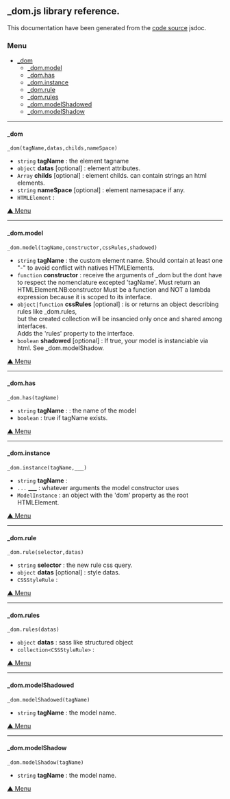 
## **_dom.js** library reference.

This documentation have been generated from the [code source](_dom.master.js) jsdoc.


### <a name='main_menu'></a> Menu


+ [_dom](#tgt__dom)
	+ [_dom.model](#tgt__dom.model)
	+ [_dom.has](#tgt__dom.has)
	+ [_dom.instance](#tgt__dom.instance)
	+ [_dom.rule](#tgt__dom.rule)
	+ [_dom.rules](#tgt__dom.rules)
	+ [_dom.modelShadowed](#tgt__dom.modelShadowed)
	+ [_dom.modelShadow](#tgt__dom.modelShadow)

<hr/>

#### <a name="tgt__dom"></a> _dom


`_dom(tagName,datas,childs,nameSpace)`
+ `string` **tagName** : the element tagname
+ `object` **datas** [optional] : element attributes.
+ `Array` **childs** [optional] : element childs. can contain strings an html elements.
+ `string` **nameSpace** [optional] : element namesapace if any.
+ `HTMLElement` : 

[▲ Menu](#main_menu)

<hr/>

#### <a name="tgt__dom.model"></a> _dom.model


`_dom.model(tagName,constructor,cssRules,shadowed)`
+ `string` **tagName** : the custom element name. Should contain at least one "-" to avoid conflict with natives HTMLElements.
+ `function` **constructor** : receive the arguments of _dom but the dont have to respect the nomenclature excepted 'tagName'. Must return an HTMLElement.NB:constructor Must be a function and NOT a lambda expression because it is scoped to its interface.
+ `object|function` **cssRules** [optional] : is or returns an object describing rules like _dom.rules,<br/>but the created collection will be insancied only once and shared among interfaces.<br/>Adds the 'rules' property to the interface.
+ `boolean` **shadowed** [optional] : If true, your model is instanciable via html. See _dom.modelShadow.

[▲ Menu](#main_menu)

<hr/>

#### <a name="tgt__dom.has"></a> _dom.has


`_dom.has(tagName)`
+ `string` **tagName** : : the name of the model
+ `boolean` : true if tagName exists.

[▲ Menu](#main_menu)

<hr/>

#### <a name="tgt__dom.instance"></a> _dom.instance


`_dom.instance(tagName,___)`
+ `string` **tagName** : 
+ `...` **___** : whatever arguments the model constructor uses
+ `ModelInstance` : an object with the 'dom' property as the root HTMLElement.

[▲ Menu](#main_menu)

<hr/>

#### <a name="tgt__dom.rule"></a> _dom.rule


`_dom.rule(selector,datas)`
+ `string` **selector** : the new rule css query.
+ `object` **datas** [optional] : style datas.
+ `CSSStyleRule` : 

[▲ Menu](#main_menu)

<hr/>

#### <a name="tgt__dom.rules"></a> _dom.rules


`_dom.rules(datas)`
+ `object` **datas** : sass like structured object
+ `collection<CSSStyleRule>` : 

[▲ Menu](#main_menu)

<hr/>

#### <a name="tgt__dom.modelShadowed"></a> _dom.modelShadowed


`_dom.modelShadowed(tagName)`
+ `string` **tagName** : the model name.

[▲ Menu](#main_menu)

<hr/>

#### <a name="tgt__dom.modelShadow"></a> _dom.modelShadow


`_dom.modelShadow(tagName)`
+ `string` **tagName** : the model name.

[▲ Menu](#main_menu)